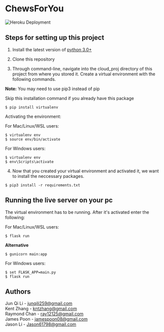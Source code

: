 # ChewsForYou

![Heroku Deployment](https://github.com/junqili259/ChewsForYou/workflows/Heroku%20Deploy/badge.svg)

## Steps for setting up this project

1. Install the latest version of [python 3.0+](https://www.python.org/downloads/)

2. Clone this repository



3. Through command-line, navigate into the cloud_proj directory of this project from where you stored it. Create a virtual environment with the following commands.

**Note:** You may need to use pip3 instead of pip

Skip this installation command if you already have this package
```
$ pip install virtualenv
```

Activating the environment:

For Mac/Linux/WSL users:
```
$ virtualenv env
$ source env/bin/activate
```
For Windows users:
```
$ virtualenv env
$ env\Scripts\activate
```


4. Now that you created your virtual environment and activated it, we want to install the neccessary packages.

```
$ pip3 install -r requirements.txt
```

## Running the live server on your pc

The virtual environment has to be running. After it's activated enter the following:

For Mac/Linux/WSL users:
```
$ flask run
```
**Alternative**
```
$ gunicorn main:app
```

For Windows users:
```
$ set FLASK_APP=main.py
$ flask run
```

## Authors
Jun Qi Li - junqili259@gmail.com  
Kent Zhang - kntzhang@gmail.com  
Raymond Chan - ray12125@gmail.com  
James Poon - jamespoon08@gmail.com  
Jason Li - Jason61798@gmail.com
